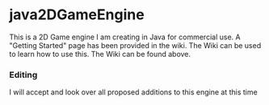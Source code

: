 # java2DGameEngine
This is a 2D Game engine I am creating in Java for commercial use.
A "Getting Started" page has been provided in the wiki.
The Wiki can be used to learn how to use this. The Wiki can be found above.

### Editing
I will accept and look over all proposed additions to this engine at this time
